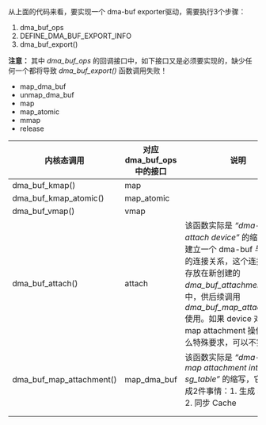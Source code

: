 从上面的代码来看，要实现一个 dma-buf exporter驱动，需要执行3个步骤：
1. dma_buf_ops
2. DEFINE_DMA_BUF_EXPORT_INFO
3. dma_buf_export()

**注意：** 其中 *dma_buf_ops* 的回调接口中，如下接口又是必须要实现的，缺少任何一个都将导致 *dma_buf_export()* 函数调用失败！

- map_dma_buf
- unmap_dma_buf
- map
- map_atomic
- mmap
- release



| 内核态调用               | 对应 dma_buf_ops 中的接口 | 说明                                                         |
| ------------------------ | ------------------------- | ------------------------------------------------------------ |
| dma_buf_kmap()           | map                       |                                                              |
| dma_buf_kmap_atomic()    | map_atomic                |                                                              |
| dma_buf_vmap()           | vmap                      |                                                              |
| dma_buf_attach()         | attach                    | 该函数实际是 *“dma-buf attach device”* 的缩写，用于建立一个 dma-buf 与 device 的连接关系，这个连接关系被存放在新创建的 *dma_buf_attachment* 对象中，供后续调用 *dma_buf_map_attachment()* 使用。如果 device 对后续的 map attachment 操作没有什么特殊要求，可以不实现。 |
| dma_buf_map_attachment() | map_dma_buf               | 该函数实际是 *“dma-buf map attachment into sg_table”* 的缩写，它主要完成2件事情：1. 生成 sg_table     2. 同步 Cache |
|                          |                           |                                                              |
|                          |                           |                                                              |

